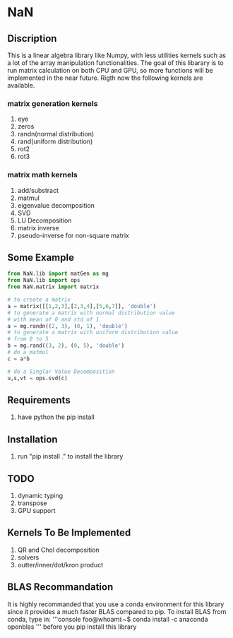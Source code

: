 # NaN
## Discription
This is a linear algebra library like Numpy, with less utilities kernels such as
a lot of the array manipulation functionalities. The goal of this libarary is to 
run matrix calculation on both CPU and GPU, so more functions will be implemented
in the near future. Rigth now the following kernels are available.
### matrix generation kernels
1. eye
2. zeros
3. randn(normal distribution)
4. rand(uniform distribution)
5. rot2
6. rot3

### matrix math kernels
1. add/substract
2. matmul
3. eigenvalue decomposition
4. SVD
5. LU Decomposition
6. matrix inverse
7. pseudo-inverse for non-square matrix

## Some Example
```python
from NaN.lib import matGen as mg
from NaN.lib import ops
from NaN.matrix import matrix

# to create a matrix
a = matrix([[1,2,3],[2,3,4],[5,6,7]], 'double')
# to generate a matrix with normal distribution value
# with mean of 0 and std of 1
a = mg.randn((2, 3), (0, 1), 'double')
# to generate a matrix with uniform distribution value
# from 0 to 5
b = mg.rand((3, 2), (0, 5), 'double')
# do a matmul
c = a*b

# do a Singlar Value Decomposition
u,s,vt = ops.svd(c)
```

## Requirements
1. have python the pip install

## Installation
1. run "pip install ." to install the library

## TODO
1. dynamic typing
2. transpose
2. GPU support

## Kernels To Be Implemented
1. QR and Chol decomposition
2. solvers
3. outter/inner/dot/kron product

## BLAS Recommandation
It is highly recommanded that you use a conda environment for this
library since it provides a much faster BLAS compared to pip. To install
BLAS from conda, type in: 
'''console
foo@whoami:~$ conda install -c anaconda openblas
'''
before you pip install this library



